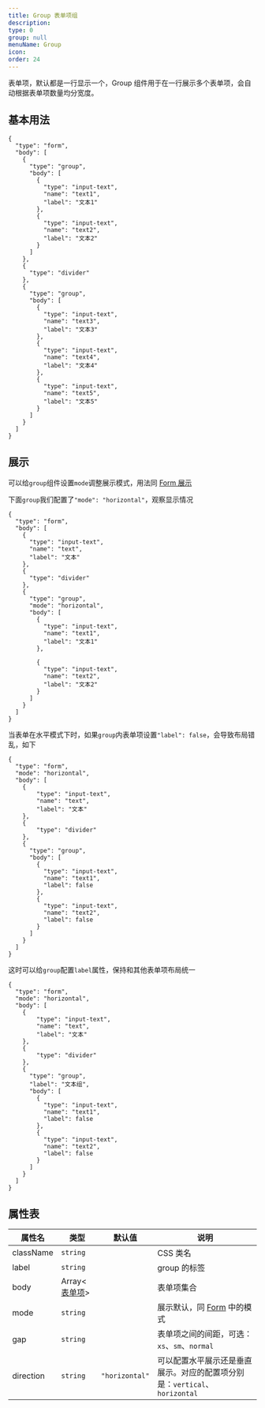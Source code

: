 ```yaml
---
title: Group 表单项组
description:
type: 0
group: null
menuName: Group
icon:
order: 24
---
```


表单项，默认都是一行显示一个，Group 组件用于在一行展示多个表单项，会自动根据表单项数量均分宽度。

## 基本用法

```schema: scope="body"
{
  "type": "form",
  "body": [
    {
      "type": "group",
      "body": [
        {
          "type": "input-text",
          "name": "text1",
          "label": "文本1"
        },
        {
          "type": "input-text",
          "name": "text2",
          "label": "文本2"
        }
      ]
    },
    {
      "type": "divider"
    },
    {
      "type": "group",
      "body": [
        {
          "type": "input-text",
          "name": "text3",
          "label": "文本3"
        },
        {
          "type": "input-text",
          "name": "text4",
          "label": "文本4"
        },
        {
          "type": "input-text",
          "name": "text5",
          "label": "文本5"
        }
      ]
    }
  ]
}
```

## 展示

可以给`group`组件设置`mode`调整展示模式，用法同 [Form 展示](./index#%E8%A1%A8%E5%8D%95%E5%B1%95%E7%A4%BA)

下面`group`我们配置了`"mode": "horizontal"`，观察显示情况

```schema: scope="body"
{
  "type": "form",
  "body": [
    {
      "type": "input-text",
      "name": "text",
      "label": "文本"
    },
    {
      "type": "divider"
    },
    {
      "type": "group",
      "mode": "horizontal",
      "body": [
        {
          "type": "input-text",
          "name": "text1",
          "label": "文本1"
        },

        {
          "type": "input-text",
          "name": "text2",
          "label": "文本2"
        }
      ]
    }
  ]
}
```

当表单在水平模式下时，如果`group`内表单项设置`"label": false`，会导致布局错乱，如下

```schema: scope="body"
{
  "type": "form",
  "mode": "horizontal",
  "body": [
    {
        "type": "input-text",
        "name": "text",
        "label": "文本"
    },
    {
        "type": "divider"
    },
    {
      "type": "group",
      "body": [
        {
          "type": "input-text",
          "name": "text1",
          "label": false
        },
        {
          "type": "input-text",
          "name": "text2",
          "label": false
        }
      ]
    }
  ]
}
```

这时可以给`group`配置`label`属性，保持和其他表单项布局统一

```schema: scope="body"
{
  "type": "form",
  "mode": "horizontal",
  "body": [
    {
        "type": "input-text",
        "name": "text",
        "label": "文本"
    },
    {
        "type": "divider"
    },
    {
      "type": "group",
      "label": "文本组",
      "body": [
        {
          "type": "input-text",
          "name": "text1",
          "label": false
        },
        {
          "type": "input-text",
          "name": "text2",
          "label": false
        }
      ]
    }
  ]
}
```

## 属性表

| 属性名    | 类型                        | 默认值         | 说明                                                                       |
| --------- | --------------------------- | -------------- | -------------------------------------------------------------------------- |
| className | `string`                    |                | CSS 类名                                                                   |
| label     | `string`                    |                | group 的标签                                                               |
| body      | Array<[表单项](./formitem)> |                | 表单项集合                                                                 |
| mode      | `string`                    |                | 展示默认，同 [Form](./index#%E8%A1%A8%E5%8D%95%E5%B1%95%E7%A4%BA) 中的模式 |
| gap       | `string`                    |                | 表单项之间的间距，可选：`xs`、`sm`、`normal`                               |
| direction | `string`                    | `"horizontal"` | 可以配置水平展示还是垂直展示。对应的配置项分别是：`vertical`、`horizontal` |
